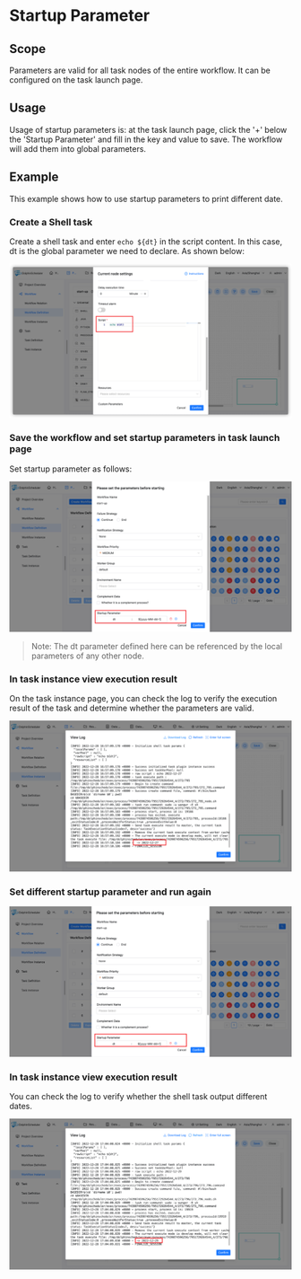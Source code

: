 # Startup Parameter

## Scope

Parameters are valid for all task nodes of the entire workflow. It can be configured on the task launch page.

## Usage

Usage of startup parameters is: at the task launch page, click the '+' below the 'Startup Parameter' and fill in the key and value to save. The workflow will add them into global parameters.

## Example

This example shows how to use startup parameters to print different date.

### Create a Shell task

Create a shell task and enter `echo ${dt}` in the script content. In this case, dt is the global parameter we need to declare. As shown below:

![startup-parameter01](../../../../img/new_ui/dev/parameter/startup_parameter01.png)

### Save the workflow and set startup parameters in task launch page

Set startup parameter as follows:

![startup-parameter02](../../../../img/new_ui/dev/parameter/startup_parameter02.png)

> Note: The dt parameter defined here can be referenced by the local parameters of any other node.

### In task instance view execution result

On the task instance page, you can check the log to verify the execution result of the task and determine whether the parameters are valid.

![startup-parameter03](../../../../img/new_ui/dev/parameter/startup_parameter03.png)

### Set different startup parameter and run again

![startup-parameter04](../../../../img/new_ui/dev/parameter/startup_parameter04.png)

### In task instance view execution result

You can check the log to verify whether the shell task output different dates.

![startup-parameter05](../../../../img/new_ui/dev/parameter/startup_parameter05.png)
